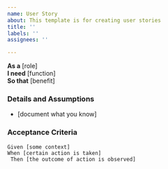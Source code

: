 ```yaml
---
name: User Story
about: This template is for creating user stories
title: ''
labels: ''
assignees: ''

---
```


**As a** [role]  
**I need** [function]  
**So that** [benefit]  
### Details and Assumptions
* [document what you know]
### Acceptance Criteria    
```gherkin
Given [some context]
When [certain action is taken]
 Then [the outcome of action is observed]
 ```
